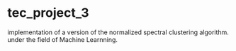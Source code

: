 # tec_project_3
implementation of a version of the normalized spectral clustering algorithm. under the field of Machine Learnning.
